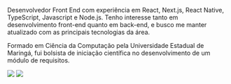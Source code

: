 Desenvolvedor Front End com experiência em React, Next.js, React Native, TypeScript, Javascript e Node.js. Tenho interesse tanto em desenvolvimento front-end quanto em back-end, e busco me manter atualizado com as principais tecnologias da área.

Formado em Ciência da Computação pela Universidade Estadual de Maringá, fui bolsista de iniciação científica no desenvolvimento de um módulo de requisitos. 

<div> 
  <a href = "mailto:renanleonelpro@gmail.com"><img src="https://img.shields.io/badge/-Gmail-%23333?style=for-the-badge&logo=gmail&logoColor=white" target="_blank"></a>
  <a href="https://www.linkedin.com/in/renanleonel/" target="_blank"><img src="https://img.shields.io/badge/-LinkedIn-%230077B5?style=for-the-badge&logo=linkedin&logoColor=white" target="_blank"></a> 
</div>
